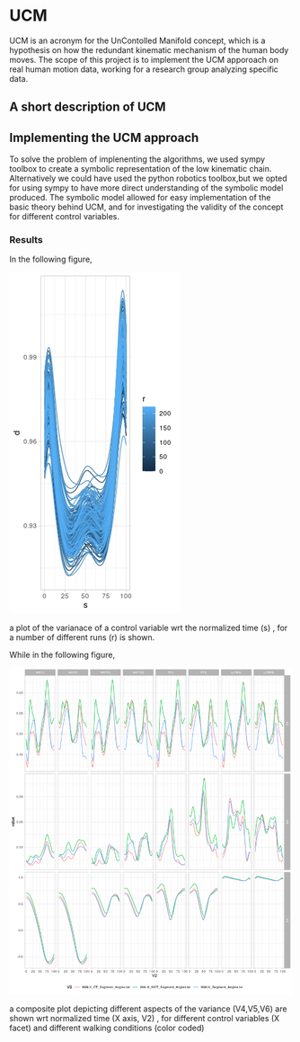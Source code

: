 # UCM
UCM is an acronym for the UnContolled Manifold concept, which is a hypothesis on how the redundant kinematic mechanism of the human body moves.
The scope of this project is to implement the UCM apporoach on real human motion data, working for a research group analyzing specific data. 
## A short description of UCM
## Implementing the UCM approach
To solve the problem of implenenting the algorithms,  we used sympy toolbox to create a symbolic representation of the low kinematic chain. Alternatively we could have used the python robotics toolbox,but we opted for using sympy to have more direct understanding of the symbolic model produced.
The symbolic model allowed for easy implementation of the basic theory behind UCM, and for investigating the validity of the concept for different control variables.

### Results
In the following figure, 

![](https://github.com/GrigorisLionis/UCM/blob/main/traj.jpeg)

a plot of the varianace of a control variable wrt the normalized time (s) , for a number of different runs (r) is shown.  

While in the following figure,

![](https://github.com/GrigorisLionis/UCM/blob/main/results.png)

a composite plot depicting different aspects of the variance (V4,V5,V6) are shown wrt normalized time (X axis, V2) , for different control variables (X facet)  and different walking conditions (color coded) 
